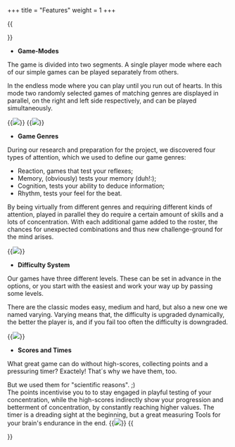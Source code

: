 +++
title = "Features"
weight = 1
+++

{{<section title="Features">}}
* **Game-Modes**

The game is divided into two segments. A single player mode where each of our simple games can be played separately from others. 

In the endless mode where you can play until you run out of hearts. In this mode two randomly selected games of matching genres are displayed in parallel, on the right and left side respectively, and can be played simultaneously. 

{{<image src="Modus.png" caption="The skilled ones should start with the Parallel-Mode.">}}
{{<image src="Ingame.png" caption="The Parallel-Mode in Action">}}

* **Game Genres**

During our research and preparation for the project, we discovered four types of attention, which we used to define our game genres: 
+ Reaction, games that test your reflexes; 
+ Memory, (obviously) tests your memory (duh!:); 
+ Cognition, tests your ability to deduce information; 
+ Rhythm, tests your feel for the beat.

By being virtually from different genres and requiring different kinds of attention, played in parallel they do require a certain amount of skills and a lots of concentration. With each additional game added to the roster, the chances for unexpected combinations and thus new challenge-ground for the mind arises.

{{<image src="Minigames.png" caption="Pick your challenge">}}

* **Difficulty System**

Our games have three different levels. These can be set in advance in the options, or you start with the easiest and work your way up by passing some levels.

There are the classic modes easy, medium and hard, but also a new one we named varying. Varying means that, the difficulty is upgraded dynamically, the better the player is, and if you fail too often the difficulty is downgraded.

{{<image src="Difficulties.png" caption="Lots of options to choose from">}}

* **Scores and Times**

What great game can do without high-scores, collecting points and a pressuring timer? Exactely! That´s why we have them, too. 

But we used them for "scientific reasons". ;) <br>
The points incentivise you to to stay engaged in playful testing of your concentration, while the high-scores indirectly show your progression and betterment of concentration, by constantly reaching higher values. The timer is a dreading sight at the beginning, but a great measuring Tools for your brain's endurance in the end. 
{{<image src="Highscore3.png" caption="This is our scoreboard, where you can challenge your skills and friends ;)">}}
{{</section>}}